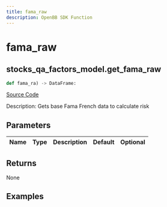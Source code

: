 ```yaml
---
title: fama_raw
description: OpenBB SDK Function
---
```

# fama_raw

## stocks_qa_factors_model.get_fama_raw

```python
def fama_ra) -> DataFrame:
```
[Source Code](https://github.com/OpenBB-finance/OpenBBTerminal/tree/main/openbb_terminal/stocks/quantitative_analysis/factors_model.py#L19)

Description: Gets base Fama French data to calculate risk

## Parameters

| Name | Type | Description | Default | Optional |
| ---- | ---- | ----------- | ------- | -------- |

## Returns

None

## Examples

